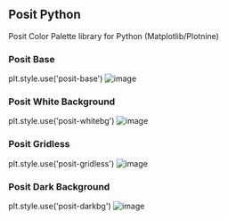 ## Posit Python
Posit Color Palette library for Python (Matplotlib/Plotnine)


### Posit Base
plt.style.use('posit-base')
![image](https://user-images.githubusercontent.com/57546826/194111884-60fbfa67-05ad-45e5-829c-95cfbb76a7b3.png)

### Posit White Background
plt.style.use('posit-whitebg')
![image](https://user-images.githubusercontent.com/57546826/194159067-095c1dca-ccf9-4d2f-a90f-7863ba641493.png)

### Posit Gridless
plt.style.use('posit-gridless')
![image](https://user-images.githubusercontent.com/57546826/194112143-7ec1f2e3-f5b2-4a73-885e-3323520546a7.png)

### Posit Dark Background
plt.style.use('posit-darkbg')
![image](https://user-images.githubusercontent.com/57546826/194157881-d418068b-1424-47aa-8583-9fa579e2dace.png)
